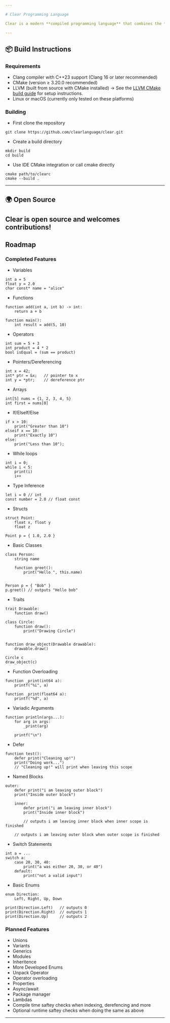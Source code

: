 ```yaml
---

# Clear Programming Language

Clear is a modern **compiled programming language** that combines the **simplicity of Python** with the **performance and control of low-level languages**. Designed with clarity, safety, and flexibility in mind, Clear is ideal for building high-performance applications—ranging from games and simulations to real-time trading systems and beyond.

---
```


## 📦 Build Instructions 

### Requirements 
* Clang compiler with C++23 support (Clang 16 or later recommended)
* CMake (version ≥ 3.20.0 recommended)
* LLVM (built from source with CMake installed) → See the [LLVM CMake build guide](https://llvm.org/docs/CMake.html) for setup instructions.
* Linux or macOS (currently only tested on these platforms)


### Building

* First clone the repository

```
git clone https://github.com/clearlanguage/clear.git
```

* Create a build directory 

```
mkdir build
cd build
```

* Use IDE CMake integration or call cmake directly 

```
cmake path/to/clearc
cmake --build .
```

---

## 🌍 Open Source

Clear is open source and welcomes contributions!
---

## Roadmap

### Completed Features 
* Variables 
```
int a = 5
float y = 2.0
char const* name = "alice"
```
* Functions 
```
function add(int a, int b) -> int:
    return a + b

function main():
    int result = add(5, 10)
```
* Operators
```
int sum = 5 + 3
int product = 4 * 2
bool isEqual = (sum == product)
```
* Pointers/Dereferencing 
```
int x = 42;
int* ptr = &x;   // pointer to x
int y = *ptr;    // dereference ptr
```
* Arrays 
```
int[5] nums = {1, 2, 3, 4, 5}
int first = nums[0]
```
* If/ElseIf/Else 
```
if x > 10:
    print("Greater than 10")
elseif x == 10:
    print("Exactly 10")
else:
    print("Less than 10");
```
* While loops
```
int i = 0;
while i < 5:
    print(i)
    i++
```
* Type Inference 
```
let i = 0 // int
const number = 2.0 // float const
```
* Structs 
```
struct Point:
    float x, float y
    float z

Point p = { 1.0, 2.0 }
```
* Basic Classes 
```
class Person:
    string name

    function greet():
        print("Hello ", this.name)


Person p = { "Bob" }
p.greet() // outputs "Hello bob"
```

* Traits 
```
trait Drawable:
    function draw()

class Circle:
    function draw():
        print("Drawing Circle")


function draw_object(Drawable drawable):
    drawable.draw()

Circle c
draw_object(c)

```

* Function Overloading
```
function _print(int64 a):
    printf("%i", a)

function _print(float64 a):
    printf("%d", a)
```
* Variadic Arguments 
```
function println(args...):
    for arg in args:
        _print(arg)
    
    printf("\n")
```
* Defer 
```
function test():
    defer print("Cleaning up!")
    print("Doing work...")
    // "Cleaning up!" will print when leaving this scope

```
* Named Blocks
```
outer:
    defer print("i am leaving outer block")
    print("Inside outer block")

    inner:
        defer print("i am leaving inner block")
        print("Inside inner block")

        // outputs i am leaving inner block when inner scope is finished
    
    // outputs i am leaving outer block when outer scope is finished
```
* Switch Statements
```
int a = ...
switch a:
    case 20, 30, 40:
        print("a was either 20, 30, or 40")
    default:
        print("not a valid input")
```
* Basic Enums 
```
enum Direction:
    Left, Right, Up, Down 

print(Direction.Left)   // outputs 0
print(Direction.Right)  // outputs 1
print(Direction.Up)     // outputs 2

```

### Planned Features

* Unions
* Variants
* Generics 
* Modules
* Inheritence 
* More Developed Enums
* Unpack Operator 
* Operator overloading
* Properties
* Async/await
* Package manager
* Lambdas
* Compile time saftey checks when indexing, derefencing and more
* Optional runtime saftey checks when doing the same as above
---

